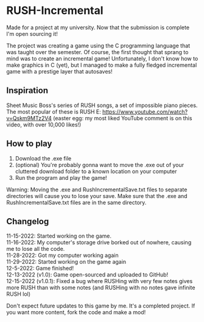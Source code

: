 # RUSH-Incremental
Made for a project at my university. Now that the submission is complete I'm open sourcing it!

The project was creating a game using the C programming language that was taught over the semester. Of course, the first thought that sprang to mind was to create an incremental game! Unfortunately, I don't know how to make graphics in C (yet), but I managed to make a fully fledged incremental game with a prestige layer that autosaves!

## Inspiration
Sheet Music Boss's series of RUSH songs, a set of impossible piano pieces. The most popular of these is RUSH E: https://www.youtube.com/watch?v=Qskm9MTz2V4 (easter egg: my most liked YouTube comment is on this video, with over 10,000 likes!)

## How to play
1. Download the .exe file
2. (optional) You're probably gonna want to move the .exe out of your cluttered download folder to a known location on your computer
3. Run the program and play the game!

Warning: Moving the .exe and RushIncrementalSave.txt files to separate directories will cause you to lose your save. Make sure that the .exe and RushIncrementalSave.txt files are in the same directory.

## Changelog
11-15-2022: Started working on the game.<br />
11-16-2022: My computer's storage drive borked out of nowhere, causing me to lose all the code.<br />
11-28-2022: Got my computer working again<br />
11-29-2022: Started working on the game again<br />
12-5-2022: Game finished!<br />
12-13-2022 (v1.0): Game open-sourced and uploaded to GitHub!<br />
12-15-2022 (v1.0.1): Fixed a bug where RUSHing with very few notes gives more RUSH than with some notes (and RUSHing with no notes gave infinite RUSH lol)

Don't expect future updates to this game by me. It's a completed project. If you want more content, fork the code and make a mod!

